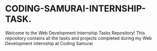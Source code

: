 # CODING-SAMURAI-INTERNSHIP-TASK.
Welcome to the Web Development Internship Tasks Repository! This repository contains all the tasks and projects completed during my Web Development internship at Coding Samurai
